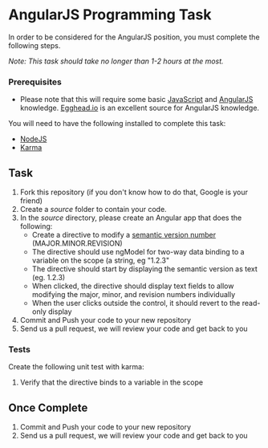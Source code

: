 AngularJS Programming Task
===========

In order to be considered for the AngularJS position, you must complete the following steps. 

*Note: This task should take no longer than 1-2 hours at the most.*


### Prerequisites

- Please note that this will require some basic [JavaScript](http://www.codecademy.com/tracks/javascript) and [AngularJS](http://angularjs.com/) knowledge. [Egghead.io](http://www.egghead.io/) is an excellent source for AngularJS knowledge.

You will need to have the following installed to complete this task:
- [NodeJS](http://www.nodejs.org/)
- [Karma](http://karma-runner.github.io/)

## Task

1. Fork this repository (if you don't know how to do that, Google is your friend)
2. Create a *source* folder to contain your code. 
3. In the *source* directory, please create an Angular app that does the following:
	- Create a directive to modify a [semantic version number](http://semver.org/) (MAJOR.MINOR.REVISION)
	- The directive should use ngModel for two-way data binding to a variable on the scope (a string, eg "1.2.3"
	- The directive should start by displaying the semantic version as text (eg. 1.2.3)
	- When clicked, the directive should display text fields to allow modifying the major, minor, and revision numbers individually
	- When the user clicks outside the control, it should revert to the read-only display
4. Commit and Push your code to your new repository
5. Send us a pull request, we will review your code and get back to you

### Tests

Create the following unit test with karma:

  1.  Verify that the directive binds to a variable in the scope

## Once Complete
1. Commit and Push your code to your new repository
2. Send us a pull request, we will review your code and get back to you


